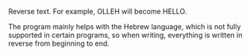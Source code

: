 Reverse text. For example, OLLEH will become HELLO.

The program mainly helps with the Hebrew language, which is not fully supported in certain programs, so when writing, everything is written in reverse from beginning to end.
